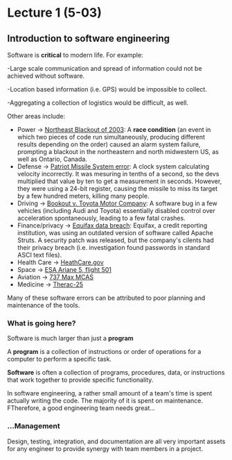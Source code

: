 # Lecture 1 (5-03)

## Introduction to software engineering

Software is **critical** to modern life. For example:

-Large scale communication and spread of information could not be achieved without software.

-Location based information (i.e. GPS) would be impossible to collect.

-Aggregating a collection of logistics would be difficult, as well.

Other areas include:

- Power -> <a href="https://en.wikipedia.org/wiki/Northeast_blackout_of_2003#Causes">Northeast Blackout of 2003</a>: A **race condition** (an event in which two pieces of code run simultaneously, producing different results depending on the order) caused an alarm system failure, prompting a blackout in the northeastern and north midwestern US, as well as Ontario, Canada.
- Defense -> <a href="https://en.wikipedia.org/wiki/MIM-104_Patriot#Failure_at_Dhahran">Patriot Missile System error</a>: A clock system calculating velocity incorrectly. It was mesuring in tenths of a second, so the devs multiplied that value by ten to get a measurement in seconds. However, they were using a 24-bit register, causing the missile to miss its target by a few hundred meters, killing many people.
- Driving -> <a href="https://en.wikipedia.org/wiki/Sudden_unintended_acceleration#Sudden_acceleration_in_Toyota_vehicles">Bookout v. Toyota Motor Company</a>: A software bug in a few vehicles (including Audi and Toyota) essentially disabled control over acceleration spontaneously, leading to a few fatal crashes.
- Finance/privacy -> <a href="https://en.wikipedia.org/wiki/2017_Equifax_data_breach/a">Equifax data breach</a>: Equifax, a credit reporting institution, was using an outdated version of software called Apache Struts. A security patch was released, but the company's cilents had their privacy breach (i.e. investigation found passwords in standard ASCI text files).
- Health Care -> <a href="https://en.wikipedia.org/wiki/HealthCare.gov#Concerns_about_the_website">HeathCare.gov</a>
- Space -> <a href="https://en.wikipedia.org/wiki/Cluster_(spacecraft)#Launch_failure"> ESA Ariane 5, flight 501</a>
- Aviation -> <a href="https://en.wikipedia.org/wiki/Maneuvering_Characteristics_Augmentation_System#Scrutiny">737 Max MCAS</a>
- Medicine -> <a href="https://en.wikipedia.org/wiki/Therac-25#Problem_description">Therac-25</a>

Many of these software errors can be attributed to poor planning and maintenance of the tools.

### What is going here?

Software is much larger than just a **program**

A **program** is a collection of instructions or order of operations for a computer to perform a specific task.

**Software** is often a collection of programs, procedures, data, or instructions that work together to provide specific functionality. 

In software engineering, a rather small amount of a team's time is spent actually writing the code. The majority of it is spent on maintenance. FTherefore, a good engineering team needs great...

### ...Management

Design, testing, integration, and documentation are all very important assets for any engineer to provide synergy with team members in a project.


